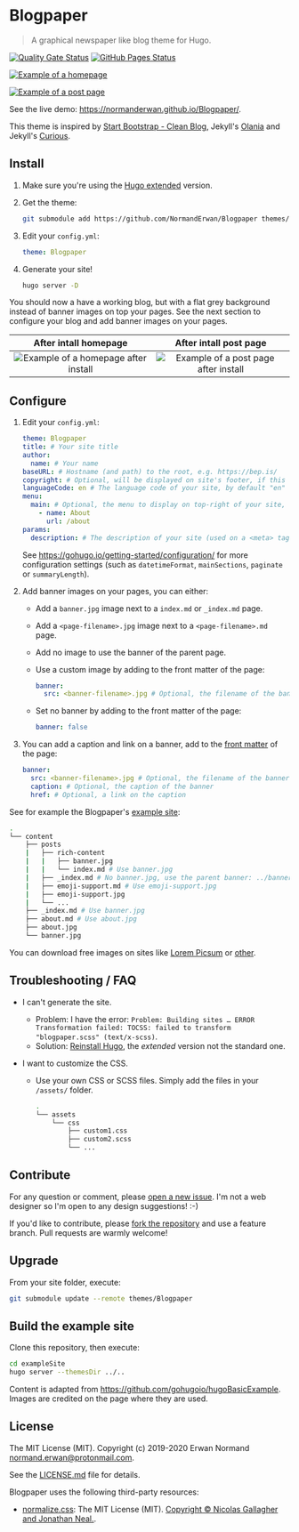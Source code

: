 # Blogpaper

> A graphical newspaper like blog theme for Hugo.

[![Quality Gate Status](https://sonarcloud.io/api/project_badges/measure?project=NormandErwan_blogpaper&metric=alert_status)](https://sonarcloud.io/dashboard?id=NormandErwan_blogpaper)
[![GitHub Pages Status](https://github.com/NormandErwan/Blogpaper/workflows/GitHub%20Pages/badge.svg)](https://github.com/NormandErwan/Blogpaper/actions)

[![Example of a homepage](https://raw.githubusercontent.com/NormandErwan/Blogpaper/master/images/screenshot.png)](https://normanderwan.github.io/Blogpaper/)

[![Example of a post page](https://raw.githubusercontent.com/NormandErwan/Blogpaper/master/images/post-page.jpg)](https://normanderwan.github.io/Blogpaper/posts/markdown-syntax/)

See the live demo: <https://normanderwan.github.io/Blogpaper/>.

This theme is inspired by [Start Bootstrap - Clean Blog](https://github.com/BlackrockDigital/startbootstrap-clean-blog),
Jekyll's [Olania](https://olania-jekyll.netlify.com/) and Jekyll's [Curious](https://curious-jekyll.netlify.com/).

## Install

1. Make sure you're using the [Hugo extended](https://gohugo.io/getting-started/installing/) version.
2. Get the theme:

    ```bash
    git submodule add https://github.com/NormandErwan/Blogpaper themes/Blogpaper
    ```

3. Edit your `config.yml`:

    ```yml
    theme: Blogpaper
    ```

4. Generate your site!

    ```bash
    hugo server -D
    ```

You should now a have a working blog, but with a flat grey background instead of banner images on top your pages. See
the next section to configure your blog and add banner images on your pages.

|                           After intall homepage                           |                           After intall post page                            |
|:-------------------------------------------------------------------------:|:---------------------------------------------------------------------------:|
| ![Example of a homepage after install](https://raw.githubusercontent.com/NormandErwan/Blogpaper/master/images/after-install-homepage.jpg) | ![Example of a post page after install](https://raw.githubusercontent.com/NormandErwan/Blogpaper/master/images/after-install-post-page.jpg) |

## Configure

1. Edit your `config.yml`:

    ```yml
    theme: Blogpaper
    title: # Your site title
    author:
      name: # Your name
    baseURL: # Hostname (and path) to the root, e.g. https://bep.is/
    copyright: # Optional, will be displayed on site's footer, if this line is removed an default copyright will be generated
    languageCode: en # The language code of your site, by default "en"
    menu:
      main: # Optional, the menu to display on top-right of your site, see https://gohugo.io/templates/menu-templates/#site-config-menus
        - name: About
          url: /about
    params:
      description: # The description of your site (used on a <meta> tag)
    ```

    See <https://gohugo.io/getting-started/configuration/> for more configuration settings (such as `datetimeFormat`,
    `mainSections`, `paginate` or `summaryLength`).

2. Add banner images on your pages, you can either:
    - Add a `banner.jpg` image next to a `index.md` or `_index.md` page.
    - Add a `<page-filename>.jpg` image next to a `<page-filename>.md` page.
    - Add no image to use the banner of the parent page.
    - Use a custom image by adding to the front matter of the page:

        ```yml
        banner:
          src: <banner-filename>.jpg # Optional, the filename of the banner, by default <page-filename>.md or banner.jpg
        ```

    - Set no banner by adding to the front matter of the page:

        ```yml
        banner: false
        ```

3. You can add a caption and link on a banner, add to the
[front matter](https://gohugo.io/content-management/front-matter/) of the page:

    ```yml
    banner:
      src: <banner-filename>.jpg # Optional, the filename of the banner, by default <page-filename>.md or banner.jpg
      caption: # Optional, the caption of the banner
      href: # Optional, a link on the caption
    ```

See for example the Blogpaper's [example site](https://github.com/NormandErwan/BlogpaperExampleSite):

```bash
.
└── content
    ├── posts
    |   ├── rich-content
    |   |   ├── banner.jpg
    |   |   └── index.md # Use banner.jpg
    |   ├── _index.md # No banner.jpg, use the parent banner: ../banner.jpg
    |   ├── emoji-support.md # Use emoji-support.jpg
    |   ├── emoji-support.jpg
    |   └── ...
    ├── _index.md # Use banner.jpg
    ├── about.md # Use about.jpg
    ├── about.jpg
    └── banner.jpg
```

You can download free images on sites like [Lorem Picsum](https://picsum.photos/) or
[other](https://alternativeto.net/software/unsplash/).

## Troubleshooting / FAQ

- I can't generate the site.
  - Problem: I have the error: `Problem: Building sites … ERROR Transformation failed: TOCSS: failed to transform "blogpaper.scss" (text/x-scss)`.
  - Solution: [Reinstall Hugo](https://gohugo.io/getting-started/installing/), the *extended* version not the standard one.

- I want to customize the CSS.
  - Use your own CSS or SCSS files. Simply add the files in your `/assets/` folder.

    ```bash
    .
    └── assets
        └── css
            ├── custom1.css
            ├── custom2.scss
            └── ...
    ```

## Contribute

For any question or comment, please [open a new issue](https://github.com/NormandErwan/Blogpaper/issues/new).
I'm not a web designer so I'm open to any design suggestions! :-)

If you'd like to contribute, please [fork the repository](https://github.com/NormandErwan/Blogpaper/fork) and use a
feature branch. Pull requests are warmly welcome!

## Upgrade

From your site folder, execute:

```bash
git submodule update --remote themes/Blogpaper
```

## Build the example site

Clone this repository, then execute:

```bash
cd exampleSite
hugo server --themesDir ../..
```

Content is adapted from <https://github.com/gohugoio/hugoBasicExample>.
Images are credited on the page where they are used.

## License

The MIT License (MIT). Copyright (c) 2019-2020 Erwan Normand <normand.erwan@protonmail.com>.

See the [LICENSE.md](LICENSE.md) file for details.

Blogpaper uses the following third-party resources:

- [normalize.css](https://github.com/necolas/normalize.css): The MIT License (MIT).
[Copyright © Nicolas Gallagher and Jonathan Neal.](https://github.com/necolas/normalize.css/blob/master/LICENSE.md).
